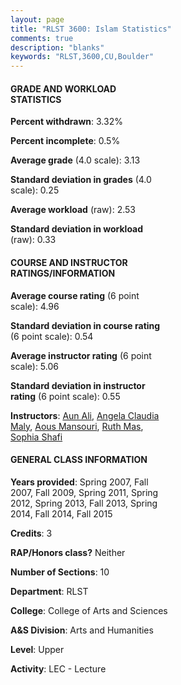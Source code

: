 ```yaml
---
layout: page
title: "RLST 3600: Islam Statistics"
comments: true
description: "blanks"
keywords: "RLST,3600,CU,Boulder"
---
```

<head>
<script src="https://ajax.googleapis.com/ajax/libs/jquery/2.1.3/jquery.min.js"></script>
<script src="https://dl.dropboxusercontent.com/s/pc42nxpaw1ea4o9/highcharts.js?dl=0"></script>
<!-- <script src="../assets/js/highcharts.js"></script> -->
<style type="text/css">@font-face {
	font-family: "Bebas Neue";
	src: url(https://www.filehosting.org/file/details/544349/BebasNeue Regular.otf) format("opentype");
	}
	h1.Bebas { 
		font-family: "Bebas Neue", Verdana, Tahoma;
	}
</style>
</head>
<body>
	<div id="container" style="float: right; width: 45%; height: 88%; margin-left: 2.5%; margin-right: 2.5%;"></div>
	<script language="JavaScript">
		$(document).ready(function() {
		var chart = {type: 'column'};
		var title = {text: 'Grade Distribution'};
		var xAxis = {categories: ['A','B','C','D','F'],crosshair: true};
		var yAxis = {min: 0,title: {text: 'Percentage'}};
		var tooltip = {headerFormat: '<center><b><span style="font-size:20px">{point.key}</span></b></center>',
		               pointFormat: '<td style="padding:0"><b>{point.y:.1f}%</b></td>',
		               footerFormat: '</table>',shared: true,useHTML: true};
		var plotOptions = {column: {pointPadding: 0.0,borderWidth: 0}};  
		var credits = {enabled: false};var series= [{name: 'Percent',data: [46.4,35.08,12.33,1.73,4.47,]}];
		var json = {};
		json.chart = chart;
		json.title = title;
		json.tooltip = tooltip;
		json.xAxis = xAxis;
		json.yAxis = yAxis;  
		json.series = series;
		json.plotOptions = plotOptions;  
		json.credits = credits;
		$('#container').highcharts(json);
	});
	</script>
</body>
			   
#### GRADE AND WORKLOAD STATISTICS

**Percent withdrawn**: 3.32%

**Percent incomplete**: 0.5%

**Average grade** (4.0 scale): 3.13

**Standard deviation in grades** (4.0 scale): 0.25

**Average workload** (raw): 2.53

**Standard deviation in workload** (raw): 0.33

#### COURSE AND INSTRUCTOR RATINGS/INFORMATION

**Average course rating** (6 point scale): 4.96

**Standard deviation in course rating** (6 point scale): 0.54

**Average instructor rating** (6 point scale): 5.06

**Standard deviation in instructor rating** (6 point scale): 0.55

**Instructors**: <a href='../../instructors/Aun_Ali'>Aun Ali</a>, <a href='../../instructors/Angela_Claudia_Maly'>Angela Claudia Maly</a>, <a href='../../instructors/Aous_Mansouri'>Aous Mansouri</a>, <a href='../../instructors/Ruth_Mas'>Ruth Mas</a>, <a href='../../instructors/Sophia_Shafi'>Sophia Shafi</a>

#### GENERAL CLASS INFORMATION

**Years provided**: Spring 2007, Fall 2007, Fall 2009, Spring 2011, Spring 2012, Spring 2013, Fall 2013, Spring 2014, Fall 2014, Fall 2015

**Credits**: 3

**RAP/Honors class?** Neither

**Number of Sections**: 10

**Department**: RLST

**College**: College of Arts and Sciences

**A&S Division**: Arts and Humanities

**Level**: Upper

**Activity**: LEC - Lecture
